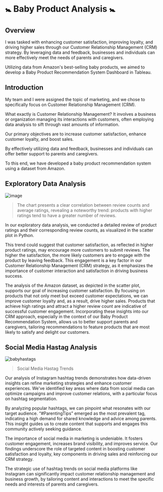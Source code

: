 # 🚼 Baby Product Analysis 🚼

## Overview

I was tasked with enhancing customer satisfaction, improving loyalty, and driving higher sales through our Customer Relationship Management (CRM) strategy. By leveraging data and feedback, businesses and individuals can more effectively meet the needs of parents and caregivers.

Utilizing data from Amazon's best-selling baby products, we aimed to develop a Baby Product Recommendation System Dashboard in Tableau.

## Introduction
My team and I were assigned the topic of marketing, and we chose to specifically focus on Customer Relationship Management (CRM).

What exactly is Customer Relationship Management? It involves a business or organization managing its interactions with customers, often employing data analysis to sift through vast amounts of information.

Our primary objectives are to increase customer satisfaction, enhance customer loyalty, and boost sales.

By effectively utilizing data and feedback, businesses and individuals can offer better support to parents and caregivers.

To this end, we have developed a baby product recommendation system using a dataset from Amazon.

## Exploratory Data Analysis
![image](https://github.com/xwildgoose/baby-product-analysis/assets/77710802/8a61bd23-ec1c-4d70-845e-16ca3709a8dc)
> The chart presents a clear correlation between review counts and average ratings, revealing a noteworthy trend: products with higher ratings tend to have a greater number of reviews.

In our exploratory data analysis, we conducted a detailed review of product ratings and their corresponding review counts, as visualized in the scatter plot in Python.

This trend could suggest that customer satisfaction, as reflected in higher product ratings, may encourage more customers to submit reviews. The higher the satisfaction, the more likely customers are to engage with the product by leaving feedback. This engagement is a key factor in our Customer Relationship Management (CRM) strategy, as it emphasizes the importance of customer interaction and satisfaction in driving business success.

The analysis of the Amazon dataset, as depicted in the scatter plot, supports our goal of increasing customer satisfaction. By focusing on products that not only meet but exceed customer expectations, we can improve customer loyalty and, as a result, drive higher sales. Products that achieve high ratings and attract a higher review count are indicative of successful customer engagement. Incorporating these insights into our CRM approach, especially in the context of our Baby Product Recommendation System, allows us to better support parents and caregivers, tailoring recommendations to feature products that are most likely to satisfy and delight our customers.

## Social Media Hastag Analysis

![babyhastags](https://github.com/xwildgoose/baby-product-analysis/assets/77710802/14f68865-184b-4d95-ab5e-9125801f57af)
> Social Media Hastag Trends

Our analysis of Instagram hashtag trends demonstrates how data-driven insights can refine marketing strategies and enhance customer experiences. We've identified key areas where data from social media can optimize campaigns and improve customer relations, with a particular focus on hashtag segmentation.

By analyzing popular hashtags, we can pinpoint what resonates with our target audience. “#ParentingTips” emerged as the most prevalent tag, indicating a high demand for shared knowledge and advice among parents. This insight guides us to create content that supports and engages this community actively seeking guidance.

The importance of social media in marketing is undeniable. It fosters customer engagement, increases brand visibility, and improves service. Our findings underscore the role of targeted content in boosting customer satisfaction and loyalty, key components in driving sales and reinforcing our CRM strategy.

The strategic use of hashtag trends on social media platforms like Instagram can significantly impact customer relationship management and business growth, by tailoring content and interactions to meet the specific needs and interests of parents and caregivers.

